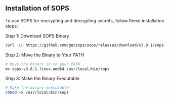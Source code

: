 ## Installation of SOPS

To use SOPS for encrypting and decrypting secrets, follow these installation steps:


Step 1: Download SOPS Binary

```sh {"id":"01HRQ889ED4XMYJ854F19AH21E"}
curl -LO https://github.com/getsops/sops/releases/download/v3.8.1/sops-v3.8.1.linux.amd64
```

Step 2: Move the Binary to Your PATH

```sh {"id":"01HRQ88TT2RK0AX08N30BWK3PR"}
# Move the binary in to your PATH
mv sops-v3.8.1.linux.amd64 /usr/local/bin/sops
```

Step 3: Make the Binary Executable

```sh {"id":"01HRQ894MN8TG1YM7CCPC0R9DT"}
# Make the binary executable
chmod +x /usr/local/bin/sops
```


